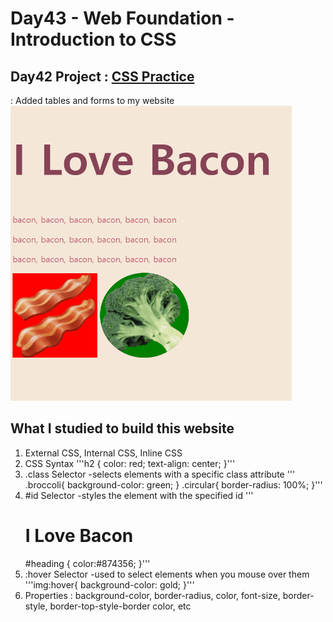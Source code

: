# Day43 - Web Foundation - Introduction to CSS
## Day42 Project : [CSS Practice](index.html)
 : Added tables and forms to my website   
 <img src="css.gif" width="450" height="auto">
## What I studied to build this website
  1. External CSS, Internal CSS, Inline CSS
  2. CSS Syntax 
     '''h2 {
          color: red;
          text-align: center;
        }'''
  3. .class Selector
    -selects elements with a specific class attribute
   '''<img class="broccoli circular" src="broccoli.png" alt="" width="168" height="auto">
      .broccoli{
        background-color: green;
        }
      .circular{
        border-radius: 100%;
        }'''
  5. #id Selector
    -styles the element with the specified id
   '''<h1 id="heading">I Love Bacon</h1>
      #heading {
        color:#874356;
      }'''
  6. :hover Selector
    -used to select elements when you mouse over them
    '''img:hover{
          background-color: gold;
        }'''
  7. Properties
    : background-color, border-radius, color, font-size, border-style, border-top-style-border color, etc
